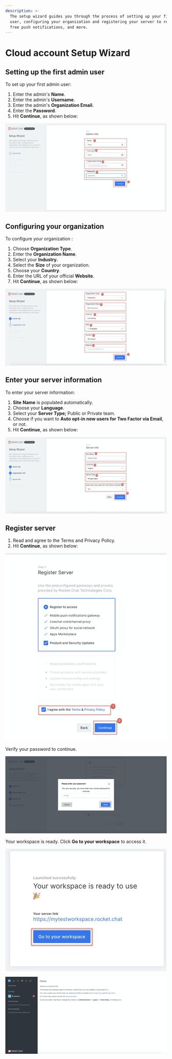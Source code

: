 ```yaml
---
description: >-
  The setup wizard guides you through the process of setting up your first admin
  user, configuring your organization and registering your server to receive
  free push notifications, and more.
---
```


# Cloud account Setup Wizard

## Setting up the first admin user

To set up your first admin user:

1. Enter the admin's **Name**.
2. Enter the admin's **Username**.
3. Enter the admin's **Organization Email.**
4. Enter the **Password**.
5. Hit **Continue**, as shown below:

![](../../.gitbook/assets/image%20%2889%29.png)

## Configuring your organization

To configure your organization :

1. Choose **Organization Type**.
2. Enter the **Organization Name**.
3. Select your **Industry.**
4. Select the **Size** of your organization.
5. Choose your **Country**.
6. Enter the URL of your official **Website**.  
7. Hit **Continue**, as shown below:

![](../../.gitbook/assets/image%20%2882%29.png)

## Enter your server information 



To enter your server information:

1. **Site** **Name** is populated automatically.
2. Choose your **Language**.
3. Select your **Server Type;** Public or Private team. 
4. Choose if you want to **Auto opt-in new users for Two Factor via Email**, or not.
5. Hit **Continue**, as shown below:

![](../../.gitbook/assets/image%20%2883%29.png)

## Register server

1. Read and agree to the Terms and Privacy Policy.
2. Hit **Continue**, as shown below:

![](../../.gitbook/assets/image%20%2893%29.png)

Verify your password to continue.

![](../../.gitbook/assets/image%20%2876%29.png)

Your workspace is ready. Click **Go to your workspace** to access it.

![](../../.gitbook/assets/image%20%2888%29.png)

![](../../.gitbook/assets/image%20%2878%29.png)





